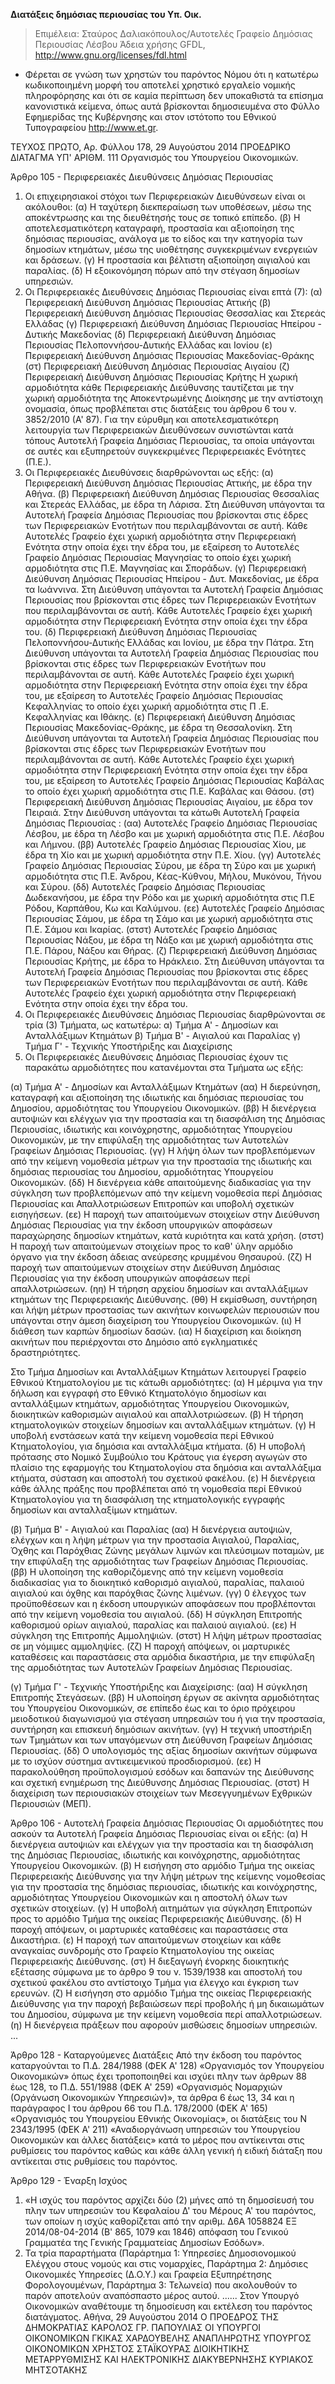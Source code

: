 **Διατάξεις δημόσιας περιουσίας του Υπ. Οικ.**

> Επιμέλεια: Σταύρος Δαλιακόπουλος/Αυτοτελές Γραφείο Δημόσιας Περιουσίας Λέσβου
Άδεια χρήσης GFDL, http://www.gnu.org/licenses/fdl.html

- Φέρεται σε γνώση των χρηστών του παρόντος Νόμου ότι η κατωτέρω κωδικοποιημένη μορφή του αποτελεί χρηστικό εργαλείο νομικής πληροφόρησης και ότι σε καμία περίπτωση δεν υποκαθιστά τα επίσημα κανονιστικά κείμενα, όπως αυτά βρίσκονται δημοσιευμένα στο Φύλλο Εφημερίδας της Κυβέρνησης και στον ιστότοπο του Εθνικού Τυπογραφείου http://www.et.gr.

ΤΕΥΧΟΣ ΠΡΩΤΟ, Αρ. Φύλλου 178, 29 Αυγούστου 2014
ΠΡΟΕΔΡΙΚΟ ΔΙΑΤΑΓΜΑ ΥΠ' ΑΡΙΘΜ. 111
Οργανισμός του Υπουργείου Οικονομικών.

Άρθρο 105 - Περιφερειακές Διευθύνσεις Δημόσιας Περιουσίας
1. Οι επιχειρησιακοί στόχοι των Περιφερειακών Διευθύνσεων είναι οι ακόλουθοι:
(α) Η ταχύτερη διεκπεραίωση των υποθέσεων, μέσω της αποκέντρωσης και της διευθέτησής τους σε τοπικό επίπεδο.
(β) Η αποτελεσματικότερη καταγραφή, προστασία και αξιοποίηση της δημόσιας περιουσίας, ανάλογα με το είδος και την κατηγορία των δημοσίων κτημάτων, μέσω της υιοθέτησης συγκεκριμένων ενεργειών και δράσεων.
(γ) Η προστασία και βέλτιστη αξιοποίηση αιγιαλού και παραλίας.
(δ) Η εξοικονόμηση πόρων από την στέγαση δημοσίων υπηρεσιών.
2. Οι Περιφερειακές Διευθύνσεις Δημόσιας Περιουσίας είναι επτά (7):
(α) Περιφερειακή Διεύθυνση Δημόσιας Περιουσίας Αττικής
(β) Περιφερειακή Διεύθυνση Δημόσιας Περιουσίας Θεσσαλίας και Στερεάς Ελλάδας
(γ) Περιφερειακή Διεύθυνση Δημόσιας Περιουσίας Ηπείρου - Δυτικής Μακεδονίας
(δ) Περιφερειακή Διεύθυνση Δημόσιας Περιουσίας Πελοποννήσου-Δυτικής Ελλάδας και Ιονίου
(ε) Περιφερειακή Διεύθυνση Δημόσιας Περιουσίας Μακεδονίας-Θράκης
(στ) Περιφερειακή Διεύθυνση Δημόσιας Περιουσίας Αιγαίου
(ζ) Περιφερειακή Διεύθυνση Δημόσιας Περιουσίας Κρήτης
Η χωρική αρμοδιότητα κάθε Περιφερειακής Διεύθυνσης ταυτίζεται με την χωρική αρμοδιότητα της Αποκεντρωμένης Διοίκησης με την αντίστοιχη ονομασία, όπως προβλέπεται στις διατάξεις του άρθρου 6 του ν. 3852/2010 (Α' 87). Για την εύρυθμη και αποτελεσματικότερη λειτουργία των Περιφερειακών Διευθύνσεων συνιστώνται κατά τόπους Αυτοτελή Γραφεία Δημόσιας Περιουσίας, τα οποία υπάγονται σε αυτές και εξυπηρετούν συγκεκριμένες Περιφερειακές Ενότητες (Π.Ε.).
3. Οι Περιφερειακές Διευθύνσεις διαρθρώνονται ως εξής:
(α) Περιφερειακή Διεύθυνση Δημόσιας Περιουσίας Αττικής, με έδρα την Αθήνα.
(β) Περιφερειακή Διεύθυνση Δημόσιας Περιουσίας Θεσσαλίας και Στερεάς Ελλάδας, με έδρα τη Λάρισα. Στη Διεύθυνση υπάγονται τα Αυτοτελή Γραφεία Δημόσιας Περιουσίας που βρίσκονται στις έδρες των Περιφερειακών Ενοτήτων που περιλαμβάνονται σε αυτή. Κάθε Αυτοτελές Γραφείο έχει χωρική αρμοδιότητα στην Περιφερειακή Ενότητα στην οποία έχει την έδρα του, με εξαίρεση το Αυτοτελές Γραφείο Δημόσιας Περιουσίας Μαγνησίας το οποίο έχει χωρική αρμοδιότητα στις Π.Ε. Μαγνησίας και Σποράδων.
(γ) Περιφερειακή Διεύθυνση Δημόσιας Περιουσίας Ηπείρου - Δυτ. Μακεδονίας, με έδρα τα Ιωάννινα. Στη Διεύθυνση υπάγονται τα Αυτοτελή Γραφεία Δημόσιας Περιουσίας που βρίσκονται στις έδρες των Περιφερειακών Ενοτήτων που περιλαμβάνονται σε αυτή. Κάθε Αυτοτελές Γραφείο έχει χωρική αρμοδιότητα στην Περιφερειακή Ενότητα στην οποία έχει την έδρα του.
(δ) Περιφερειακή Διεύθυνση Δημόσιας Περιουσίας Πελοποννήσου-Δυτικής Ελλάδας και Ιονίου, με έδρα την Πάτρα. Στη Διεύθυνση υπάγονται τα Αυτοτελή Γραφεία Δημόσιας Περιουσίας που βρίσκονται στις έδρες των Περιφερειακών Ενοτήτων που περιλαμβάνονται σε αυτή. Κάθε Αυτοτελές Γραφείο έχει χωρική αρμοδιότητα στην Περιφερειακή Ενότητα στην οποία έχει την έδρα του, με εξαίρεση το Αυτοτελές Γραφείο Δημόσιας Περιουσίας Κεφαλληνίας το οποίο έχει χωρική αρμοδιότητα στις Π .Ε. Κεφαλληνίας και Ιθάκης.
(ε) Περιφερειακή Διεύθυνση Δημόσιας Περιουσίας Μακεδονίας-Θράκης, με έδρα τη Θεσσαλονίκη. Στη Διεύθυνση υπάγονται τα Αυτοτελή Γραφεία Δημόσιας Περιουσίας που βρίσκονται στις έδρες των Περιφερειακών Ενοτήτων που περιλαμβάνονται σε αυτή. Κάθε Αυτοτελές Γραφείο έχει χωρική αρμοδιότητα στην Περιφερειακή Ενότητα στην οποία έχει την έδρα του, με εξαίρεση το Αυτοτελές Γραφείο Δημόσιας Περιουσίας Καβάλας το οποίο έχει χωρική αρμοδιότητα στις Π.Ε. Καβάλας και Θάσου.
(στ) Περιφερειακή Διεύθυνση Δημόσιας Περιουσίας Αιγαίου, με έδρα τον Πειραιά. Στην Διεύθυνση υπάγονται τα κάτωθι Αυτοτελή Γραφεία Δημόσιας Περιουσίας :
(αα) Αυτοτελές Γραφείο Δημόσιας Περιουσίας Λέσβου, με έδρα τη Λέσβο και με χωρική αρμοδιότητα στις Π.Ε. Λέσβου και Λήμνου.
(ββ) Αυτοτελές Γραφείο Δημόσιας Περιουσίας Χίου, με έδρα τη Χίο και με χωρική αρμοδιότητα στην Π.Ε. Χίου.
(γγ) Αυτοτελές Γραφείο Δημόσιας Περιουσίας Σύρου, με έδρα τη Σύρο και με χωρική αρμοδιότητα στις Π.Ε. Άνδρου, Κέας-Κύθνου, Μήλου, Μυκόνου, Τήνου και Σύρου.
(δδ) Αυτοτελές Γραφείο Δημόσιας Περιουσίας Δωδεκανήσου, με έδρα την Ρόδο και με χωρική αρμοδιότητα στις Π.Ε Ρόδου, Καρπάθου, Κω και Καλύμνου.
(εε) Αυτοτελές Γραφείο Δημόσιας Περιουσίας Σάμου, με έδρα τη Σάμο και με χωρική αρμοδιότητα στις Π.Ε. Σάμου και Ικαρίας.
(στστ) Αυτοτελές Γραφείο Δημόσιας Περιουσίας Νάξου, με έδρα τη Νάξο και με χωρική αρμοδιότητα στις Π.Ε. Πάρου, Νάξου και Θήρας.
(ζ) Περιφερειακή Διεύθυνση Δημόσιας Περιουσίας Κρήτης, με έδρα το Ηράκλειο. Στη Διεύθυνση υπάγονται τα Αυτοτελή Γραφεία Δημόσιας Περιουσίας που βρίσκονται στις έδρες των Περιφερειακών Ενοτήτων που περιλαμβάνονται σε αυτή. Κάθε Αυτοτελές Γραφείο έχει χωρική αρμοδιότητα στην Περιφερειακή Ενότητα στην οποία έχει την έδρα του.
4. Οι Περιφερειακές Διευθύνσεις Δημόσιας Περιουσίας διαρθρώνονται σε τρία (3) Τμήματα, ως κατωτέρω:
α) Τμήμα Α' - Δημοσίων και Ανταλλάξιμων Κτημάτων
β) Τμήμα Β' - Αιγιαλού και Παραλίας
γ) Τμήμα Γ' - Τεχνικής Υποστήριξης και Διαχείρισης
5. Οι Περιφερειακές Διευθύνσεις Δημόσιας Περιουσίας έχουν τις παρακάτω αρμοδιότητες που κατανέμονται στα Τμήματα ως εξής:

(α) Τμήμα Α' - Δημοσίων και Ανταλλάξιμων Κτημάτων
(αα) Η διερεύνηση, καταγραφή και αξιοποίηση της ιδιωτικής και δημόσιας περιουσίας του Δημοσίου, αρμοδιότητας του Υπουργείου Οικονομικών.
(ββ) Η διενέργεια αυτοψιών και ελέγχων για την προστασία και τη διασφάλιση της Δημόσιας Περιουσίας, ιδιωτικής και κοινόχρηστης, αρμοδιότητας Υπουργείου Οικονομικών, με την επιφύλαξη της αρμοδιότητας των Αυτοτελών Γραφείων Δημόσιας Περιουσίας.
(γγ) Η λήψη όλων των προβλεπόμενων από την κείμενη νομοθεσία μέτρων για την προστασία της ιδιωτικής και δημόσιας περιουσίας του Δημοσίου, αρμοδιότητας Υπουργείου Οικονομικών.
(δδ) Η διενέργεια κάθε απαιτούμενης διαδικασίας για την σύγκληση των προβλεπόμενων από την κείμενη νομοθεσία περί Δημόσιας Περιουσίας και Απαλλοτριώσεων Επιτροπών και υποβολή σχετικών εισηγήσεων. (εε) Η παροχή των απαιτούμενων στοιχείων στην Διεύθυνση Δημόσιας Περιουσίας για την έκδοση υπουργικών αποφάσεων παραχώρησης δημοσίων κτημάτων, κατά κυριότητα και κατά χρήση.
(στστ) Η παροχή των απαιτούμενων στοιχείων προς το καθ' ύλην αρμόδιο όργανο για την έκδοση άδειας ανεύρεσης κρυμμένου Θησαυρού.
(ζζ) Η παροχή των απαιτούμενων στοιχείων στην Διεύθυνση Δημόσιας Περιουσίας για την έκδοση υπουργικών αποφάσεων περί απαλλοτριώσεων.
(ηη) Η τήρηση αρχείου δημοσίων και ανταλλάξιμων κτημάτων της Περιφερειακής Διεύθυνσης.
(θθ) Η εκμίσθωση, συντήρηση και λήψη μέτρων προστασίας των ακινήτων κοινωφελών περιουσιών που υπάγονται στην άμεση διαχείριση του Υπουργείου Οικονομικών.
(ιι) Η διάθεση των καρπών δημοσίων δασών.
(ια) Η διαχείριση και διοίκηση ακινήτων που περιέρχονται στο Δημόσιο από εγκληματικές δραστηριότητες.

Στο Τμήμα Δημοσίων και Ανταλλάξιμων Κτημάτων λειτουργεί Γραφείο Εθνικού Κτηματολογίου με τις κάτωθι αρμοδιότητες:
(α) Η μέριμνα για την δήλωση και εγγραφή στο Εθνικό Κτηματολόγιο δημοσίων και ανταλλάξιμων κτημάτων, αρμοδιότητας Υπουργείου Οικονομικών, διοικητικών καθορισμών αιγιαλού και απαλλοτριώσεων.
(β) Η τήρηση κτηματολογικών στοιχείων δημοσίων και ανταλλάξιμων κτημάτων.
(γ) Η υποβολή ενστάσεων κατά την κείμενη νομοθεσία περί Εθνικού Κτηματολογίου, για δημόσια και ανταλλάξιμα κτήματα.
(δ) Η υποβολή πρότασης στο Νομικό Συμβούλιο του Κράτους για έγερση αγωγών στο πλαίσιο της εφαρμογής του Κτηματολογίου στα δημόσια και ανταλλάξιμα κτήματα, σύσταση και αποστολή του σχετικού φακέλου.
(ε) Η διενέργεια κάθε άλλης πράξης που προβλέπεται από τη νομοθεσία περί Εθνικού Κτηματολογίου για τη διασφάλιση της κτηματολογικής εγγραφής δημοσίων και ανταλλαξίμων κτημάτων.

(β) Τμήμα Β' - Αιγιαλού και Παραλίας
(αα) Η διενέργεια αυτοψιών, ελέγχων και η λήψη μέτρων για την προστασία Αιγιαλού, Παραλίας, Όχθης και Παρόχθιας Ζώνης μεγάλων λιμνών και πλεύσιμων ποταμών, με την επιφύλαξη της αρμοδιότητας των Γραφείων Δημόσιας Περιουσίας.
(ββ) Η υλοποίηση της καθοριζόμενης από την κείμενη νομοθεσία διαδικασίας για το διοικητικό καθορισμό αιγιαλού, παραλίας, παλαιού αιγιαλού και όχθης και παρόχθιας ζώνης λιμένων.
(γγ) 0 έλεγχος των προϋποθέσεων και η έκδοση υπουργικών αποφάσεων που προβλέπονται από την κείμενη νομοθεσία του αιγιαλού.
(δδ) Η σύγκληση Επιτροπής καθορισμού ορίων αιγιαλού, παραλίας και παλαιού αιγιαλού.
(εε) Η σύγκληση της Επιτροπής Αμμοληψιών.
(στστ) Η λήψη μέτρων προστασίας σε μη νόμιμες αμμοληψίες.
(ζζ) Η παροχή απόψεων, οι μαρτυρικές καταθέσεις και παραστάσεις στα αρμόδια δικαστήρια, με την επιφύλαξη της αρμοδιότητας των Αυτοτελών Γραφείων Δημόσιας Περιουσίας.

(γ) Τμήμα Γ' - Τεχνικής Υποστήριξης και Διαχείρισης:
(αα) Η σύγκληση Επιτροπής Στεγάσεων.
(ββ) Η υλοποίηση έργων σε ακίνητα αρμοδιότητας του Υπουργείου Οικονομικών, σε επίπεδο έως και το όριο πρόχειρου μειοδοτικού διαγωνισμού για στέγαση υπηρεσιών του ή για την προστασία, συντήρηση και επισκευή δημόσιων ακινήτων.
(γγ) Η τεχνική υποστήριξη των Τμημάτων και των υπαγόμενων στη Διεύθυνση Γραφείων Δημόσιας Περιουσίας.
(δδ) Ο υπολογισμός της αξίας δημοσίων ακινήτων σύμφωνα με το ισχύον σύστημα αντικειμενικού προσδιορισμού.
(εε) Η παρακολούθηση προϋπολογισμού εσόδων και δαπανών της Διεύθυνσης και σχετική ενημέρωση της Διεύθυνσης Δημόσιας Περιουσίας.
(στστ) Η διαχείριση των περιουσιακών στοιχείων των Μεσεγγυημένων Εχθρικών Περιουσιών (ΜΕΠ).

Άρθρο 106 - Αυτοτελή Γραφεία Δημόσιας Περιουσίας
Οι αρμοδιότητες που ασκούν τα Αυτοτελή Γραφεία Δημόσιας Περιουσίας είναι οι εξής:
(α) Η διενέργεια αυτοψιών και ελέγχων για την προστασία και τη διασφάλιση της Δημόσιας Περιουσίας, ιδιωτικής και κοινόχρηστης, αρμοδιότητας Υπουργείου Οικονομικών.
(β) Η εισήγηση στο αρμόδιο Τμήμα της οικείας Περιφερειακής Διεύθυνσης για την λήψη μέτρων της κείμενης νομοθεσίας για την προστασία της δημόσιας περιουσίας, ιδιωτικής και κοινόχρηστης, αρμοδιότητας Υπουργείου Οικονομικών και η αποστολή όλων των σχετικών στοιχείων.
(γ) Η υποβολή αιτημάτων για σύγκληση Επιτροπών προς το αρμόδιο Τμήμα της οικείας Περιφερειακής Διεύθυνσης.
(δ) Η παροχή απόψεων, οι μαρτυρικές καταθέσεις και παραστάσεις στα Δικαστήρια.
(ε) Η παροχή των απαιτούμενων στοιχείων και κάθε αναγκαίας συνδρομής στο Γραφείο Κτηματολογίου της οικείας Περιφερειακής Διεύθυνσης.
(στ) Η διεξαγωγή ένορκης διοικητικής εξέτασης σύμφωνα με το άρθρο 9 του ν. 1539/1938 και αποστολή του σχετικού φακέλου στο αντίστοιχο Τμήμα για έλεγχο και έγκριση των ερευνών.
(ζ) Η εισήγηση στο αρμόδιο Τμήμα της οικείας Περιφερειακής Διεύθυνσης για την παροχή βεβαιώσεων περί προβολής ή μη δικαιωμάτων του Δημοσίου, σύμφωνα με την κείμενη νομοθεσία περί απαλλοτριώσεων.
(η) Η διενέργεια πράξεων που αφορούν μισθώσεις δημοσίων υπηρεσιών.
...

Άρθρο 128 - Καταργούμενες Διατάξεις
Από την έκδοση του παρόντος καταργούνται το Π.Δ. 284/1988 (ΦΕΚ Α' 128) «Οργανισμός τον Υπουργείου Οικονομικών» όπως έχει τροποποιηθεί και ισχύει πλην των άρθρων 88 έως 128, το Π.Δ. 551/1988 (ΦΕΚ Α' 259) «Οργανισμός Νομαρχιών (Οργάνωση Οικονομικών Υπηρεσιών)», τα άρθρα 6 έως 13, 34 και η παράγραφος Ι του άρθρου 66 του Π.Δ. 178/2000 (ΦΕΚ Α' 165) «Οργανισμός του Υπουργείου Εθνικής Οικονομίας», οι διατάξεις του Ν 2343/1995 (ΦΕΚ Α' 211) «Αναδιοργάνωση υπηρεσιών του Υπουργείου Οικονομικών και άλλες διατάξεις» κατά το μέρος που αντίκεινται στις ρυθμίσεις του παρόντος καθώς και κάθε άλλη γενική ή ειδική διάταξη που αντίκειται στις ρυθμίσεις του παρόντος.

Άρθρο 129 - Έναρξη Ισχύος
1. «Η ισχύς του παρόντος αρχίζει δύο (2) μήνες από τη δημοσίευσή του πλην των υπηρεσιών του Κεφαλαίου Δ' του Μέρους Α' του παρόντος, των οποίων η ισχύς καθορίζεται από την αριθμ. Δ6Α 1058824 ΕΞ 2014/08-04-2014 (Β' 865, 1079 και 1846) απόφαση του Γενικού Γραμματέα της Γενικής Γραμματείας Δημοσίων Εσόδων».
2. Τα τρία παραρτήματα (Παράρτημα 1: Υπηρεσίες Δημοσιονομικού Ελέγχου στους νομούς και στις νομαρχίες, Παράρτημα 2: Δημόσιες Οικονομικές Υπηρεσίες (Δ.Ο.Υ.) και Γραφεία Εξυπηρέτησης Φορολογουμένων, Παράρτημα 3: Τελωνεία) που ακολουθούν το παρόν αποτελούν αναπόσπαστο μέρος αυτού.
......
Στον Υπουργό Οικονομικών αναθέτουμε τη δημοσίευση και εκτέλεση του παρόντος διατάγματος. Αθήνα, 29 Αυγούστου 2014
Ο ΠΡΟΕΔΡΟΣ ΤΗΣ ΔΗΜΟΚΡΑΤΙΑΣ ΚΑΡΟΛΟΣ ΓΡ. ΠΑΠΟΥΛΙΑΣ
ΟI ΥΠΟΥΡΓΟΙ ΟΙΚΟΝΟΜΙΚΩΝ ΓΚΙΚΑΣ ΧΑΡΔΟΥΒΕΛΗΣ
ΑΝΑΠΛΗΡΩΤΗΣ ΥΠΟΥΡΓΟΣ ΟΙΚΟΝΟΜΙΚΩΝ ΧΡΗΣΤΟΣ ΣΤΑΪΚΟΥΡΑΣ
ΔΙΟΙΚΗΤΙΚΗΣ ΜΕΤΑΡΡΥΘΜΙΣΗΣ ΚΑΙ ΗΛΕΚΤΡΟΝΙΚΗΣ ΔΙΑΚΥΒΕΡΝΗΣΗΣ ΚΥΡΙΑΚΟΣ ΜΗΤΣΟΤΑΚΗΣ
